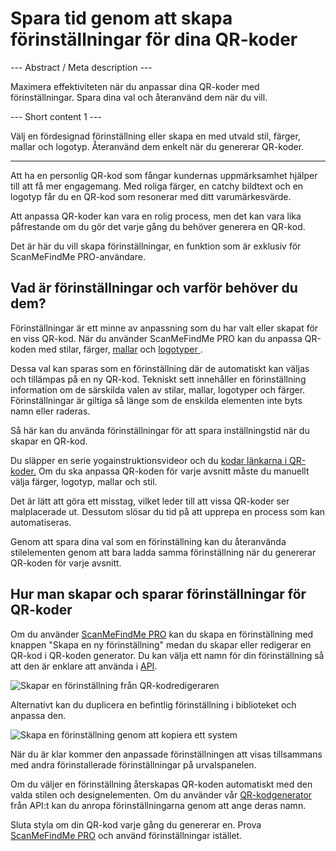 <h1>Spara tid genom att skapa förinställningar för dina QR-koder</h1>

--- Abstract / Meta description ---

Maximera effektiviteten när du anpassar dina QR-koder med förinställningar. Spara dina val och återanvänd dem när du vill.

--- Short content 1 ---

Välj en fördesignad förinställning eller skapa en med utvald stil, färger, mallar och logotyp. Återanvänd dem enkelt när du genererar QR-koder.

----------

<p>Att ha en personlig QR-kod som fångar kundernas uppmärksamhet hjälper till att få mer engagemang. Med roliga färger, en catchy bildtext och en logotyp får du en QR-kod som resonerar med ditt varumärkesvärde.</p>

<p>Att anpassa QR-koder kan vara en rolig process, men det kan vara lika påfrestande om du gör det varje gång du behöver generera en QR-kod. </p>

<p>Det är här du vill skapa förinställningar, en funktion som är exklusiv för ScanMeFindMe PRO-användare.</p>

<h2>Vad är förinställningar och varför behöver du dem?</h2>

<p>Förinställningar är ett minne av anpassning som du har valt eller skapat för en viss QR-kod. När du använder ScanMeFindMe PRO kan du anpassa QR-koden med stilar, färger, <a href="#article:about_templates">mallar</a> och <a href="#article:about_logos">logotyper </a>.</p>

<p>Dessa val kan sparas som en förinställning där de automatiskt kan väljas och tillämpas på en ny QR-kod. Tekniskt sett innehåller en förinställning information om de särskilda valen av stilar, mallar, logotyper och färger. Förinställningar är giltiga så länge som de enskilda elementen inte byts namn eller raderas. </p>

<p>Så här kan du använda förinställningar för att spara inställningstid när du skapar en QR-kod. </p>

<p>Du släpper en serie yogainstruktionsvideor och du <a href="#article:about_static">kodar länkarna i QR-koder.</a> Om du ska anpassa QR-koden för varje avsnitt måste du manuellt välja färger, logotyp, mallar och stil.</p>

<p>Det är lätt att göra ett misstag, vilket leder till att vissa QR-koder ser malplacerade ut. Dessutom slösar du tid på att upprepa en process som kan automatiseras. </p>

<p>Genom att spara dina val som en förinställning kan du återanvända stilelementen genom att bara ladda samma förinställning när du genererar QR-koden för varje avsnitt. </p>

<h2>Hur man skapar och sparar förinställningar för QR-koder</h2>

<p>Om du använder <a href="#pro">ScanMeFindMe PRO</a> kan du skapa en förinställning med knappen "Skapa en ny förinställning" medan du skapar eller redigerar en QR-kod i QR-koden generator. Du kan välja ett namn för din förinställning så att den är enklare att använda i <a href="#about:api" title="QR code API">API</a>.</p>

<p class="imageholder">
    <img src="https://media.scanmefindme.com/blog/about_presets/files/img 1 - Presets.png"
        alt="Skapar en förinställning från QR-kodredigeraren">
</p>

<p>Alternativt kan du duplicera en befintlig förinställning i biblioteket och anpassa den. </p>

<p class="imageholder">
    <img src="https://media.scanmefindme.com/blog/about_presets/files/img 2 - anpassa preset.png"
        alt="Skapa en förinställning genom att kopiera ett system">
</p>

<p>När du är klar kommer den anpassade förinställningen att visas tillsammans med andra förinstallerade förinställningar på urvalspanelen. </p>

<p>Om du väljer en förinställning återskapas QR-koden automatiskt med den valda stilen och designelementen. Om du använder vår <a href="#static:url">QR-kodgenerator</a> från API:t kan du anropa förinställningarna genom att ange deras namn.</p>

<p>Sluta styla om din QR-kod varje gång du genererar en. Prova <a href="#pro">ScanMeFindMe PRO</a> och använd förinställningar istället. </p>
